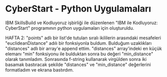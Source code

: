 # CyberStart - Python Uygulamaları
IBM SkillsBuild ve Kodluyoruz işbirliği ile düzenlenen "IBM ile Kodluyoruz: CyberStart" programının python uygulamaları için oluşturuldu.

HAFTA 2:
"points" adlı bir list'de tutulan sıralı ikililerin arasındaki mesafeleri "euclideanDistance" adılı bir fonksiyonla buldum. Bulduğum uzaklıkları "distances" adlı bir array'e append ettim. "distances" array'indeki en küçük elemanı "min" fonksiyonu ile bulduktan sonra bu değeri "min_distance" olarak tanımladım. Sonrasında f-string kullanarak virgülden sonra iki basamak bastıracak şekilde "distances" ve "min_distance" değerlerini formatladım ve ekrana bastırdım.
